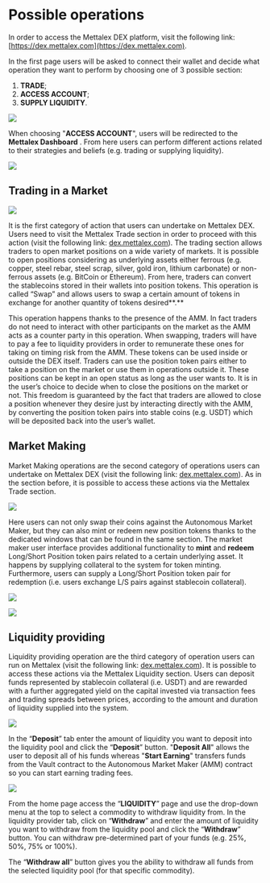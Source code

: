 # Possible operations

In order to access the Mettalex DEX platform, visit the following link: [https://dex.mettalex.com](https://dex.mettalex.com).

In the first page users will be asked to connect their wallet and decide what operation they want to perform by choosing one of 3 possible section:

1. **TRADE**;
2. **ACCESS ACCOUNT**;
3. **SUPPLY LIQUIDITY**.

![](.gitbook/assets/dex.png)

When choosing "**ACCESS ACCOUNT**", users will be redirected to the **Mettalex Dashboard** . From here users can perform different actions related to their strategies and beliefs \(e.g. trading or supplying liquidity\).

![](.gitbook/assets/dashboard%20%281%29.png)



## **Trading in a Market**

![](.gitbook/assets/trade%20%282%29.png)

It is the first category of action that users can undertake on Mettalex DEX. Users need to visit the Mettalex Trade section in order to proceed with this action \(visit the following link: [dex.mettalex.com](http://dex.mettalex.com)\). The trading section allows traders to open market positions on a wide variety of  markets. It is possible to open positions considering as underlying assets either ferrous \(e.g. copper, steel rebar, steel scrap, silver, gold iron, lithium carbonate\) or non-ferrous assets \(e.g. BitCoin or Ethereum\). From here, traders can convert the stablecoins stored in their wallets into position tokens. This operation is called “Swap” and allows users to swap a certain amount of tokens in exchange for another quantity of tokens desired**.**

This operation happens thanks to the presence of the AMM. In fact traders do not need to interact with other participants on the market as the AMM acts as a counter party in this operation. When swapping, traders will have to pay a fee to liquidity providers in order to remunerate these ones for taking on timing risk from the AMM.  These tokens can be used inside or outside the DEX itself. Traders can use the position token pairs either to take a position on the market or use them in operations outside it. These positions can be kept in an open status as long as the user wants to. It is in the user’s choice to decide when to close the positions on the market or not. This freedom is guaranteed by the fact that traders are allowed to close a position whenever they desire just by interacting directly with the AMM, by converting the position token pairs into stable  coins \(e.g. USDT\) which will be deposited back into the user’s wallet.

## **Market Making**

Market Making operations are the second category of operations users can undertake on Mettalex DEX \(visit the following link: [dex.mettalex.com](http://dex.mettalex.com)\). As in the section before, it is possible to access these actions via the Mettalex Trade section.

![](.gitbook/assets/trade%20%282%29.png)

Here users can not only swap their coins against the Autonomous Market Maker, but they can also mint or redeem new position tokens thanks to the dedicated windows that can be found in the same section. The market maker user interface provides additional functionality to **mint** and **redeem** Long/Short Position token pairs related to a certain underlying asset. It happens by supplying collateral to the system for token minting. Furthermore, users can supply a Long/Short Position token pair for redemption \(i.e. users exchange L/S pairs against stablecoin collateral\).

![](.gitbook/assets/mint%20%281%29.png)

![](.gitbook/assets/redeem%20%281%29.png)

## Liquidity providing

Liquidity providing operation are the third category of operation users can run on Mettalex \(visit the following link: [dex.mettalex.com](http://dex.mettalex.com)\). It is possible to access these actions via the Mettalex Liquidity section. Users can deposit funds represented by stablecoin collateral \(i.e. USDT\) and are rewarded with a further aggregated yield on the capital invested via transaction fees and trading spreads between prices, according to the amount and duration of liquidity supplied into the system.

![](.gitbook/assets/liquidity-deposit.png)

In the “**Deposit**” tab enter the amount of liquidity you want to deposit into the liquidity pool and click the “**Deposit**” button. "**Deposit All**" allows the user to deposit all of his funds whereas "**Start Earning**" transfers funds from the Vault contract to the Autonomous Market Maker \(AMM\) contract so you can start earning trading fees.  

![](.gitbook/assets/liquidity-withdraw.png)

From the home page access the “**LIQUIDITY**” page and use the drop-down menu at the top to select a commodity to withdraw liquidity from. In the liquidity provider tab, click on “**Withdraw**” and enter the amount of liquidity you want to withdraw from the liquidity pool and click the “**Withdraw**” button. You can withdraw pre-determined part of your funds \(e.g. 25%, 50%, 75% or 100%\). 

The “**Withdraw all**” button gives you the ability to withdraw all funds from the selected liquidity pool \(for that specific commodity\).

